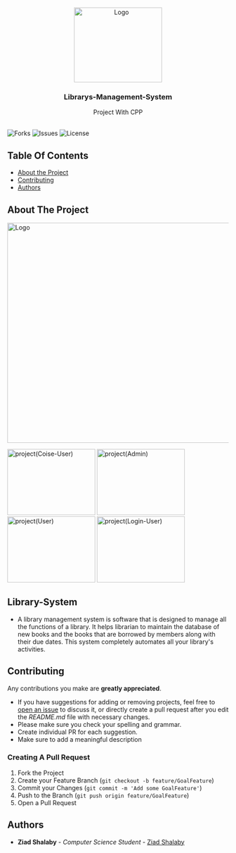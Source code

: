 

<br/>
<p align="center">
  <a href="https://github.com/ZeadShalaby/Librarys-Management-System">
    <img src="https://i.imgur.com/fjeJsE8.png" alt="Logo" width="200" height="170">
  </a>
  

<h3 align="center">Librarys-Management-System</h3>

  <p align="center">
    Project With CPP
    <br/>
    <br/>
  </p>


![Forks](https://img.shields.io/github/forks/ZeadShalaby/Librarys-Management-System?style=social) ![Issues](https://img.shields.io/github/issues/ZeadShalaby/Librarys-Management-System) ![License](https://img.shields.io/github/license/ZeadShalaby/Librarys-Management-System)

## Table Of Contents

* [About the Project](#about-the-project)
* [Contributing](#contributing)
* [Authors](#authors)

## About The Project

 <img src="https://i.imgur.com/k348wLY.png" alt="Logo" width="900" height="500">
 <br/>
<p >
 <img src="https://i.imgur.com/z96h1vb.png" alt="project(Coise-User)" width="200" height="150">
 <img src="https://i.imgur.com/6Xxnqhv.png" alt="project(Admin)" width="200" height="150">
 <img src="https://i.imgur.com/JE3vHEI.png" alt="project(User)" width="200" height="150">
 <img src="https://i.imgur.com/UKpjKbc.png" alt="project(Login-User)" width="200" height="150">
</p>

## Library-System
* A library management system is software that is designed to manage all the functions of a library. It helps librarian to maintain the database of new books and the books that are borrowed by members along with their due dates. This system completely automates all your library's activities.


## Contributing

Any contributions you make are **greatly appreciated**.

* If you have suggestions for adding or removing projects, feel free
  to [open an issue](https://github.com/ZeadShalaby/Librarys-Management-System/issues/new) to discuss it, or directly
  create a pull request after you edit the *README.md* file with necessary changes.
* Please make sure you check your spelling and grammar.
* Create individual PR for each suggestion.
* Make sure to add a meaningful description

### Creating A Pull Request

1. Fork the Project
2. Create your Feature Branch (`git checkout -b feature/GoalFeature`)
3. Commit your Changes (`git commit -m 'Add some GoalFeature'`)
4. Push to the Branch (`git push origin feature/GoalFeature`)
5. Open a Pull Request

## Authors

* **Ziad Shalaby** - *Computer Science Student* - [Ziad Shalaby](https://github.com/ZeadShalaby)

